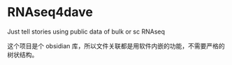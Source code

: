 # RNAseq4dave
Just tell stories using public data of bulk or sc RNAseq

这个项目是个 obsidian 库，所以文件关联都是用软件内嵌的功能，不需要严格的树状结构。


